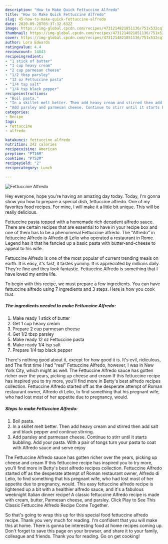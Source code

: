 ```yaml
---
description: "How to Make Quick Fettuccine Alfredo"
title: "How to Make Quick Fettuccine Alfredo"
slug: 45-how-to-make-quick-fettuccine-alfredo
date: 2020-09-28T03:37:32.632Z
image: https://img-global.cpcdn.com/recipes/4731214821851136/751x532cq70/fettuccine-alfredo-recipe-main-photo.jpg
thumbnail: https://img-global.cpcdn.com/recipes/4731214821851136/751x532cq70/fettuccine-alfredo-recipe-main-photo.jpg
cover: https://img-global.cpcdn.com/recipes/4731214821851136/751x532cq70/fettuccine-alfredo-recipe-main-photo.jpg
author: Lora Edwards
ratingvalue: 4.4
reviewcount: 14843
recipeingredient:
- "1 stick of butter"
- "1 cup heavy cream"
- "2 cup parmesan cheese"
- "1/2 tbsp parsley"
- "12 oz Fettuccine pasta"
- "1/4 tsp salt"
- "1/4 tsp black pepper"
recipeinstructions:
- "Boil pasta."
- "In a skillet melt better. Then add heavy cream and stirred then add salt and black pepper and continue stirring."
- "Add parsley and parmesan cheese. Continue to stirr until it starts bubbling. Add your pasta. With a pair of tongs turn your pasta to coat with Alfredo sauce and serve enjoy"
categories:
- Recipe
tags:
- fettuccine
- alfredo

katakunci: fettuccine alfredo 
nutrition: 242 calories
recipecuisine: American
preptime: "PT16M"
cooktime: "PT52M"
recipeyield: "2"
recipecategory: Lunch

---
```



![Fettuccine Alfredo](https://img-global.cpcdn.com/recipes/4731214821851136/751x532cq70/fettuccine-alfredo-recipe-main-photo.jpg)

Hey everyone, hope you're having an amazing day today. Today, I'm gonna show you how to prepare a special dish, fettuccine alfredo. One of my favorites food recipes. For mine, I will make it a little bit unique. This will be really delicious.

Fettuccine pasta topped with a homemade rich decadent alfredo sauce. There are certain recipes that are essential to have in your recipe box and one of them has to be a phenomenal Fettuccine alfredo. The &#34;Alfredo&#34; in fettuccine Alfredo is Alfredo di Lelio who operated a restaurant in Rome. Legend has it that he fancied up a basic pasta with butter-and-cheese to appeal to his wife.

Fettuccine Alfredo is one of the most popular of current trending meals on earth. It is easy, it's fast, it tastes yummy. It is appreciated by millions daily. They're fine and they look fantastic. Fettuccine Alfredo is something that I have loved my entire life.


To begin with this recipe, we must prepare a few ingredients. You can have fettuccine alfredo using 7 ingredients and 3 steps. Here is how you cook that.

<!--inarticleads1-->

##### The ingredients needed to make Fettuccine Alfredo:

1. Make ready 1 stick of butter
1. Get 1 cup heavy cream
1. Prepare 2 cup parmesan cheese
1. Get 1/2 tbsp parsley
1. Make ready 12 oz Fettuccine pasta
1. Make ready 1/4 tsp salt
1. Prepare 1/4 tsp black pepper


There&#39;s nothing good about it, except for how good it is. It&#39;s evil, ridiculous, and The first time I had &#34;real&#34; Fettuccine Alfredo, however, I was in New York City, which might as well. The Fettuccine Alfredo sauce has gotten richer over the years, picking up cheese and cream If this fettuccine recipe has inspired you to try more, you&#39;ll find more in Betty&#39;s best alfredo recipes collection. Fettuccine Alfredo started off as the desperate attempt of Roman restaurant owner, Alfredo di Lelio, to find something that his pregnant wife, who had lost most of her appetite due to pregnancy, would. 

<!--inarticleads2-->

##### Steps to make Fettuccine Alfredo:

1. Boil pasta.
1. In a skillet melt better. Then add heavy cream and stirred then add salt and black pepper and continue stirring.
1. Add parsley and parmesan cheese. Continue to stirr until it starts bubbling. Add your pasta. With a pair of tongs turn your pasta to coat with Alfredo sauce and serve enjoy


The Fettuccine Alfredo sauce has gotten richer over the years, picking up cheese and cream If this fettuccine recipe has inspired you to try more, you&#39;ll find more in Betty&#39;s best alfredo recipes collection. Fettuccine Alfredo started off as the desperate attempt of Roman restaurant owner, Alfredo di Lelio, to find something that his pregnant wife, who had lost most of her appetite due to pregnancy, would. This easy fettuccine alfredo recipe is lightened up a bit with a healthier alfredo sauce, and it&#39;s a fabulous weeknight Italian dinner recipe! A classic fettuccine Alfredo recipe is made with cream, butter, Parmesan cheese, and parsley. Click Play to See This Classic Fettuccine Alfredo Recipe Come Together. 

So that's going to wrap this up for this special food fettuccine alfredo recipe. Thank you very much for reading. I'm confident that you will make this at home. There is gonna be interesting food at home recipes coming up. Don't forget to save this page on your browser, and share it to your family, colleague and friends. Thank you for reading. Go on get cooking!
